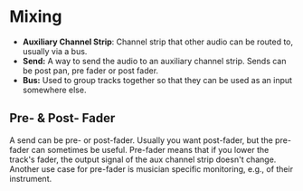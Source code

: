 # Mixing

- **Auxiliary Channel Strip**: Channel strip that other audio can be routed to, usually via a bus.
- **Send:** A way to send the audio to an auxiliary channel strip. Sends can be post pan, pre fader or post fader.
- **Bus:** Used to group tracks together so that they can be used as an input somewhere else.

## Pre- & Post- Fader

A send can be pre- or post-fader. Usually you want post-fader, but the pre-fader can sometimes be useful. Pre-fader means that if you lower the track's fader, the output signal of the aux channel strip doesn't change. Another use case for pre-fader is musician specific monitoring, e.g., of their instrument.
